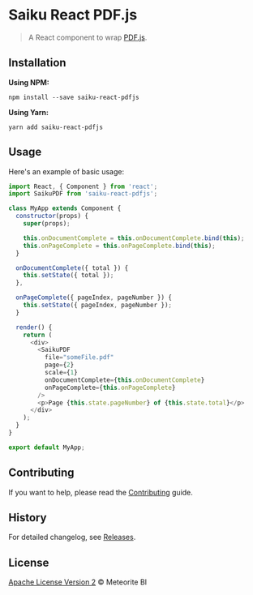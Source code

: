 # Saiku React PDF.js

> A React component to wrap [PDF.js](https://github.com/mozilla/pdf.js).

## Installation

**Using NPM:**

```console
npm install --save saiku-react-pdfjs
```

**Using Yarn:**

```console
yarn add saiku-react-pdfjs
```

## Usage

Here's an example of basic usage:

```js
import React, { Component } from 'react';
import SaikuPDF from 'saiku-react-pdfjs';

class MyApp extends Component {
  constructor(props) {
    super(props);

    this.onDocumentComplete = this.onDocumentComplete.bind(this);
    this.onPageComplete = this.onPageComplete.bind(this);
  }

  onDocumentComplete({ total }) {
    this.setState({ total });
  },

  onPageComplete({ pageIndex, pageNumber }) {
    this.setState({ pageIndex, pageNumber });
  }

  render() {
    return (
      <div>
        <SaikuPDF
          file="someFile.pdf"
          page={2}
          scale={1}
          onDocumentComplete={this.onDocumentComplete}
          onPageComplete={this.onPageComplete}
        />
        <p>Page {this.state.pageNumber} of {this.state.total}</p>
      </div>
    );
  }
}

export default MyApp;
```

## Contributing

If you want to help, please read the [Contributing](https://github.com/OSBI/saiku-react-pdfjs/blob/master/CONTRIBUTING.md) guide.

## History

For detailed changelog, see [Releases](https://github.com/OSBI/saiku-react-pdfjs/releases).

## License

[Apache License Version 2](https://github.com/OSBI/saiku-react-pdfjs/blob/master/LICENSE) © Meteorite BI
